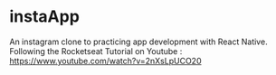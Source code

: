 # instaApp

An instagram clone to practicing app development with React Native. Following the Rocketseat Tutorial on Youtube : https://www.youtube.com/watch?v=2nXsLpUCO20
